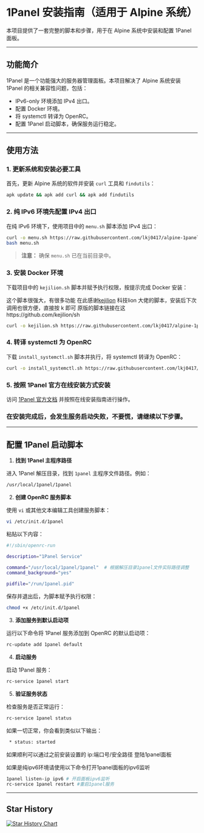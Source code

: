 # 1Panel 安装指南（适用于 Alpine 系统）

本项目提供了一套完整的脚本和步骤，用于在 Alpine 系统中安装和配置 1Panel 面板。

---

## 功能简介

1Panel 是一个功能强大的服务器管理面板。本项目解决了 Alpine 系统安装 1Panel 的相关兼容性问题，包括：

- IPv6-only 环境添加 IPv4 出口。
- 配置 Docker 环境。
- 将 systemctl 转译为 OpenRC。
- 配置 1Panel 启动脚本，确保服务运行稳定。

---

## 使用方法

### 1. 更新系统和安装必要工具

首先，更新 Alpine 系统的软件并安装 `curl` 工具和 `findutils`：

```sh
apk update && apk add curl && apk add findutils
```

### 2. 纯 IPv6 环境先配置 IPv4 出口

在纯 IPv6 环境下，使用项目中的 `menu.sh` 脚本添加 IPv4 出口：

```sh
curl -o menu.sh https://raw.githubusercontent.com/lkj0417/alpine-1panel/main/menu.sh # ipv6可能无法使用，可以自行下载menu.sh上传到服务器
bash menu.sh
```

> **注意：** 确保 `menu.sh` 已在当前目录中。

### 3. 安装 Docker 环境

下载项目中的 `kejilion.sh` 脚本并赋予执行权限，按提示完成 Docker 安装：

这个脚本很强大，有很多功能
在此感谢[kejilion](https://github.com/kejilion) 科技lion 大佬的脚本，安装后下次调用也很方便，直接按 k 即可
原版的脚本链接在这https://github.com/kejilion/sh

```sh
curl -o kejilion.sh https://raw.githubusercontent.com/lkj0417/alpine-1panel/main/kejilion.sh && chmod +x kejilion.sh && bash kejilion.sh
```

### 4. 转译 systemctl 为 OpenRC

下载 `install_systemctl.sh` 脚本并执行，将 systemctl 转译为 OpenRC：

```sh
curl -o install_systemctl.sh https://raw.githubusercontent.com/lkj0417/alpine-1panel/main/install_systemctl.sh && chmod +x install_systemctl.sh && bash install_systemctl.sh
```

### 5. 按照 1Panel 官方在线安装方式安装

访问 [1Panel 官方文档](https://www.1panel.cn) 并按照在线安装指南进行操作。


### 在安装完成后，会发生服务启动失败，不要慌，请继续以下步骤。

---

## 配置 1Panel 启动脚本

1. **找到 1Panel 主程序路径**

进入 1Panel 解压目录，找到 `1panel` 主程序文件路径。例如：

```sh
/usr/local/1panel/1panel
```

2. **创建 OpenRC 服务脚本**

使用 `vi` 或其他文本编辑工具创建服务脚本：

```sh
vi /etc/init.d/1panel
```

粘贴以下内容：

```sh
#!/sbin/openrc-run

description="1Panel Service"

command="/usr/local/1panel/1panel"  # 根据解压目录1panel文件实际路径调整
command_background="yes"

pidfile="/run/1panel.pid"
```

保存并退出后，为脚本赋予执行权限：

```sh
chmod +x /etc/init.d/1panel
```

3. **添加服务到默认启动项**

运行以下命令将 1Panel 服务添加到 OpenRC 的默认启动项：

```sh
rc-update add 1panel default
```

4. **启动服务**

启动 1Panel 服务：

```sh
rc-service 1panel start
```

5. **验证服务状态**

检查服务是否正常运行：

```sh
rc-service 1panel status
```

如果一切正常，你会看到类似以下输出：

```sh
 * status: started
```

如果顺利可以通过之前安装设置的  ip:端口号/安全路径  登陆1panel面板


如果是纯ipv6环境请使用以下命令打开1panel面板的ipv6监听

```sh
1panel listen-ip ipv6 # 开启面板ipv6监听
rc-service 1panel restart #重启1panel服务
```

---

## Star History

[![Star History Chart](https://api.star-history.com/svg?repos=lkj0417/alpine-1panel&type=Date)](https://star-history.com/#lkj0417/alpine-1panel&Date)
